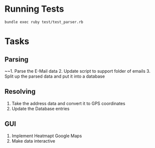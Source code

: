 # Running Tests

`bundle exec ruby test/test_parser.rb`

# Tasks
## Parsing
~~1. Parse the E-Mail data
2. Update script to support folder of emails
3. Split up the parsed data and put it into a database

## Resolving
1. Take the address data and convert it to GPS coordinates
2. Update the Database entries

## GUI
1. Implement Heatmapt Google Maps
2. Make data interactive
